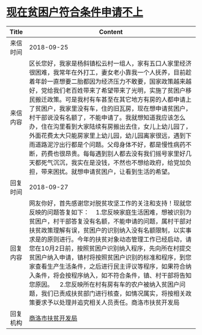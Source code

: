 # <a href="http://www.shangluo.gov.cn/zmhd/ldxxxx.jsp?urltype=leadermail.LeaderMailContentUrl&wbtreeid=1112&leadermailid=4932">现在贫困户符合条件申请不上</a>
|Title|Content|
|:---:|---|
|来信时间|2018-09-25|
|来信内容|区长您好，我家是杨斜镇松云村一组人，家有五口人家里经济很困难，我常年在外打工，妻女老小靠我一个人抚养，目前趁着年龄一直想要二胎都因为经济压力不敢要，国家政策越来越好，党给我们老百姓带来了希望带来了光明，实施了贫困户移民搬迁政策。可是我村有车甚至在其它地方有房的人都申请上了贫困户，我家里没有车，住的旧瓦房，现在想申请贫困户，村干部说没有名额了，不能申请了。我就想知道我应该怎么办，住在沟里看到大家陆续有房搬出去住，女儿上幼儿园了，外面花费太大只能房家里上幼儿园，幼儿园离家很远，遇到下雨道路泥泞出行都是个问题。父母身体不好，都是慢性病药不断，药费也很昂贵。每每遇到别人都去没有我们摇号家里好几天都死气沉沉，我实在是没钱，不然也不想给政府，给党加负担，带来困扰。就想申请贫困户，让看到生活的希望。|
|回复时间|2018-09-27|
|回复内容|网友你好，首先感谢您对脱贫攻坚工作的关注和支持！现就您反映的问题答复如下：    1.您反映家庭生活困难，想被识别为贫困户，村干部答复没有名额，不能申请的问题，属村干部对扶贫政策理解有误，贫困户的识别纳入没有名额限制，以实事求是的原则进行。今年的扶贫对象动态管理工作已经启动，请您在10月2日前，按照贫困户识别纳入程序，先向所在村提交贫困户纳入申请，镇村将按照贫困户识别的标准和程序，到您家查看生产生活条件，之后进行民主评议等程序，如果符合纳入条件，将会按程序纳入，如不符合条件，镇、村干部将告知您原因。    2.您反映所在村有房有车的农户被纳入贫困户问题，我们已责成扶贫部门进行核查，如情况属实，将按相关政策要求予以处理并追究相关人员责任。商洛市扶贫开发局|
|回复机构|<a href="../../categories/agencies/商洛市扶贫开发局.md">商洛市扶贫开发局</a>|

